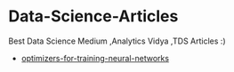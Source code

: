 # Data-Science-Articles
Best Data Science Medium ,Analytics Vidya ,TDS Articles :)

* [optimizers-for-training-neural-networks](https://medium.com/datadriveninvestor/optimizers-for-training-neural-networks-e0196662e21e)
